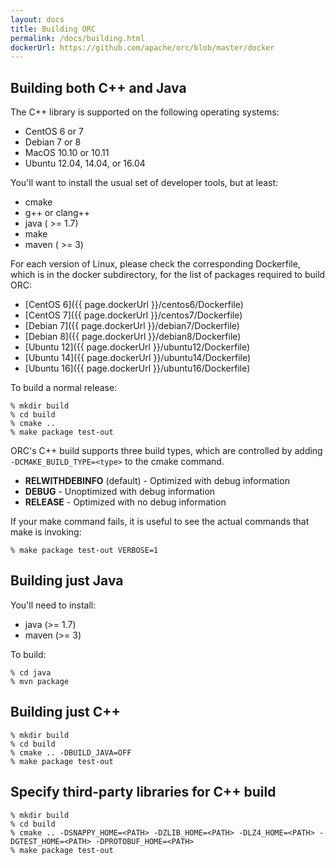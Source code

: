 ```yaml
---
layout: docs
title: Building ORC
permalink: /docs/building.html
dockerUrl: https://github.com/apache/orc/blob/master/docker
---
```


## Building both C++ and Java

The C++ library is supported on the following operating systems:

* CentOS 6 or 7
* Debian 7 or 8
* MacOS 10.10 or 10.11
* Ubuntu 12.04, 14.04, or 16.04

You'll want to install the usual set of developer tools, but at least:

* cmake
* g++ or clang++
* java ( >= 1.7)
* make
* maven ( >= 3)

For each version of Linux, please check the corresponding Dockerfile, which
is in the docker subdirectory, for the list of packages required to build ORC:

* [CentOS 6]({{ page.dockerUrl }}/centos6/Dockerfile)
* [CentOS 7]({{ page.dockerUrl }}/centos7/Dockerfile)
* [Debian 7]({{ page.dockerUrl }}/debian7/Dockerfile)
* [Debian 8]({{ page.dockerUrl }}/debian8/Dockerfile)
* [Ubuntu 12]({{ page.dockerUrl }}/ubuntu12/Dockerfile)
* [Ubuntu 14]({{ page.dockerUrl }}/ubuntu14/Dockerfile)
* [Ubuntu 16]({{ page.dockerUrl }}/ubuntu16/Dockerfile)

To build a normal release:

~~~ shell
% mkdir build
% cd build
% cmake ..
% make package test-out
~~~

ORC's C++ build supports three build types, which are controlled by adding
`-DCMAKE_BUILD_TYPE=<type>` to the cmake command.

* **RELWITHDEBINFO** (default) - Optimized with debug information
* **DEBUG** - Unoptimized with debug information
* **RELEASE** - Optimized with no debug information

If your make command fails, it is useful to see the actual commands that make
is invoking:

~~~ shell
% make package test-out VERBOSE=1
~~~

## Building just Java

You'll need to install:

* java (>= 1.7)
* maven (>= 3)

To build:

~~~ shell
% cd java
% mvn package
~~~

## Building just C++

~~~ shell
% mkdir build
% cd build
% cmake .. -DBUILD_JAVA=OFF
% make package test-out
~~~

## Specify third-party libraries for C++ build

~~~ shell
% mkdir build
% cd build
% cmake .. -DSNAPPY_HOME=<PATH> -DZLIB_HOME=<PATH> -DLZ4_HOME=<PATH> -DGTEST_HOME=<PATH> -DPROTOBUF_HOME=<PATH>
% make package test-out
~~~
